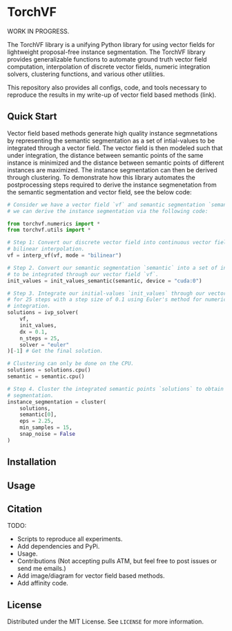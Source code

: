 # TorchVF

WORK IN PROGRESS.

The TorchVF library is a unifying Python library for using vector fields for
lightweight proposal-free instance segmentation. The TorchVF library provides
generalizable functions to automate ground truth vector field computation,
interpolation of discrete vector fields, numeric integration solvers, 
clustering functions, and various other utilities. 

This repository also provides all configs, code, and tools necessary to
reproduce the results in my write-up of vector field based methods (link).

## Quick Start

Vector field based methods generate high quality instance segmnetations by
representing the semantic segmentation as a set of intial-values to be
integrated through a vector field. The vector field is then modeled such that
under integration, the distance between semantic points of the same instance is
minimized and the distance between semantic points of different instances are
maximized. The instance segmentation can then be derived through clustering. 
To demonstrate how this library automates the postprocessing steps required
to derive the instance segmenetation from the semantic segmentation and vector
field, see the below code:

```Python
# Consider we have a vector field `vf` and semantic segmentation `semantic`, 
# we can derive the instance segmentation via the following code: 

from torchvf.numerics import *
from torchvf.utils import *

# Step 1: Convert our discrete vector field into continuous vector field through 
# bilinear interpolation. 
vf = interp_vf(vf, mode = "bilinear")

# Step 2. Convert our semantic segmentation `semantic` into a set of intial-values
# to be integrated through our vector field `vf`.
init_values = init_values_semantic(semantic, device = "cuda:0")

# Step 3. Integrate our initial-values `init_values` through our vector field `vf`
# for 25 steps with a step size of 0.1 using Euler's method for numeric 
# integration. 
solutions = ivp_solver(
    vf, 
    init_values, 
    dx = 0.1,
    n_steps = 25,
    solver = "euler"
)[-1] # Get the final solution. 

# Clustering can only be done on the CPU. 
solutions = solutions.cpu()
semantic = semantic.cpu()

# Step 4. Cluster the integrated semantic points `solutions` to obtain the instance
# segmentation. 
instance_segmentation = cluster(
    solutions, 
    semantic[0], 
    eps = 2.25,
    min_samples = 15,
    snap_noise = False
)

```

## Installation

## Usage

## Citation


TODO:
 - Scripts to reproduce all experiments.
 - Add dependencies and PyPi.
 - Usage.
 - Contributions (Not accepting pulls ATM, but feel free to post issues or send me emails.)
 - Add image/diagram for vector field based methods.
 - Add affinity code.


## License

Distributed under the MIT License. See `LICENSE` for more information.






